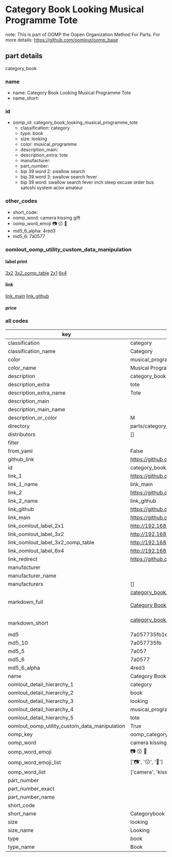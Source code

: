 # Category Book Looking Musical Programme Tote  

note: This is part of OOMP the Oopen Organization Method For Parts. For more details: https://github.com/oomlout/oomp_base

##  part details
  



category_book



### name
* name: Category Book Looking Musical Programme Tote
* name_short: 
### id
* oomp_id: category_book_looking_musical_programme_tote
  * classification: category
  * type: book
  * size: looking
  * color: musical_programme
  * description_main: 
  * description_extra: tote
  * manufacturer: 
  * part_number: 
  * bip 39 word 2: swallow search
  * bip 39 word 3: swallow search fever
  * bip 39 word: swallow search fever inch sleep excuse order bus satoshi system actor amateur

### other_codes
* short_code: 
* oomp_word: camera kissing gift
* oomp_word_emoji :camera: :kissing: :gift:
* md5_6_alpha: 4red3
* md5_6: 7a0577






### oomlout_oomp_utility_custom_data_manipulation
#### label print
[3x2](http://192.168.1.245:1112/?label=oomp%204red3)
[3x2_oomp_table](http://192.168.1.108:1112/?label=oomp%204red3)
[2x1](http://192.168.1.242:1112/?label=oomp%204red3)
[6x4](http://192.168.1.55:1112/?label=oomp%204red3)    

#### link

[link_main](https://github.com/oomlout/oomlout_oomp_version_1_messy/tree/main/parts/category_book_looking_musical_programme_tote) [link_github](https://github.com/oomlout/oomlout_oomp_version_1_messy/tree/main/parts/category_book_looking_musical_programme_tote)                             

#### price







### all codes 
| key | value |  
| --- | --- |  
| classification | category |  
| classification_name | Category |  
| color | musical_programme |  
| color_name | Musical Programme |  
| description | category_book |  
| description_extra | tote |  
| description_extra_name | Tote |  
| description_main |  |  
| description_main_name |  |  
| description_or_color | M  |  
| directory | parts/category_book_looking_musical_programme_tote |  
| distributors | [] |  
| filter |  |  
| from_yaml | False |  
| github_link | https://github.com/oomlout/oomlout_oomp_part_src/tree/main/parts/category_book_looking_musical_programme_tote |  
| id | category_book_looking_musical_programme_tote |  
| link_1 | https://github.com/oomlout/oomlout_oomp_version_1_messy/tree/main/parts/category_book_looking_musical_programme_tote |  
| link_1_name | link_main |  
| link_2 | https://github.com/oomlout/oomlout_oomp_version_1_messy/tree/main/parts/category_book_looking_musical_programme_tote |  
| link_2_name | link_github |  
| link_github | https://github.com/oomlout/oomlout_oomp_version_1_messy/tree/main/parts/category_book_looking_musical_programme_tote |  
| link_main | https://github.com/oomlout/oomlout_oomp_version_1_messy/tree/main/parts/category_book_looking_musical_programme_tote |  
| link_oomlout_label_2x1 | http://192.168.1.242:1112/?label=oomp%204red3 |  
| link_oomlout_label_3x2 | http://192.168.1.245:1112/?label=oomp%204red3 |  
| link_oomlout_label_3x2_oomp_table | http://192.168.1.108:1112/?label=oomp%204red3 |  
| link_oomlout_label_6x4 | http://192.168.1.55:1112/?label=oomp%204red3 |  
| link_redirect | https://github.com/oomlout/oomlout_oomp_version_1_messy/tree/main/parts/category_book_looking_musical_programme_tote |  
| manufacturer |  |  
| manufacturer_name |  |  
| manufacturers | [] |  
| markdown_full | [category_book_looking_musical_programme_tote](none)<br>[](none)<br>[Category Book Looking Musical Programme Tote](none)<br><br> |  
| markdown_short | [category_book_looking_musical_programme_tote](none)<br><br> |  
| md5 | 7a057735fb1ef3853c659724aaf086d8 |  
| md5_10 | 7a057735fb |  
| md5_5 | 7a057 |  
| md5_6 | 7a0577 |  
| md5_6_alpha | 4red3 |  
| name | Category Book Looking Musical Programme Tote |  
| oomlout_detail_hierarchy_1 | category |  
| oomlout_detail_hierarchy_2 | book |  
| oomlout_detail_hierarchy_3 | looking |  
| oomlout_detail_hierarchy_4 | musical_programme |  
| oomlout_detail_hierarchy_5 | tote |  
| oomlout_oomp_utility_custom_data_manipulation | True |  
| oomp_key | oomp_category_book_looking_musical_programme_tote |  
| oomp_word | camera kissing gift |  
| oomp_word_emoji | :camera: :kissing: :gift: |  
| oomp_word_emoji_list | [':camera:', ':kissing:', ':gift:'] |  
| oomp_word_list | ['camera', 'kissing', 'gift'] |  
| part_number |  |  
| part_number_exact |  |  
| part_number_name |  |  
| short_code |  |  
| short_name | Categorybook |  
| size | looking |  
| size_name | Looking |  
| type | book |  
| type_name | Book |  

